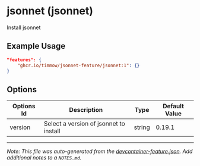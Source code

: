 
# jsonnet (jsonnet)

Install jsonnet

## Example Usage

```json
"features": {
    "ghcr.io/timmow/jsonnet-feature/jsonnet:1": {}
}
```

## Options

| Options Id | Description | Type | Default Value |
|-----|-----|-----|-----|
| version | Select a version of jsonnet to install | string | 0.19.1 |



---

_Note: This file was auto-generated from the [devcontainer-feature.json](https://github.com/timmow/jsonnet-feature/blob/main/src/jsonnet/devcontainer-feature.json).  Add additional notes to a `NOTES.md`._
